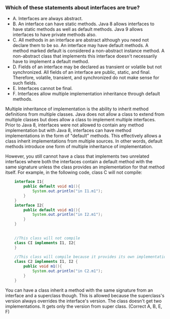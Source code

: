 ### Which of these statements about interfaces are true?

* A. Interfaces are always abstract.
* B. An interface can have static methods.
    Java 8 allows interfaces to have static methods as well as default methods.
    Java 9 allows interfaces to have private methods also.
* C. All methods in an interface are abstract although you need not declare them to be so.
    An interface may have default methods. A method marked default
    is considered a non-abstract instance method. A non-abstract class
    that implements this interface doesn't necessarily have to implement a default method.
* D. Fields of an interface may be declared as transient or volatile but not synchronized.
    All fields of an interface are public, static, and final. Therefore,
    volatile, transient, and synchronized do not make sense for such fields.
* E. Interfaces cannot be final.
* F. Interfaces allow multiple implementation inheritance through default methods.

Multiple inheritance of implementation is the ability to inherit
method definitions from multiple classes. Java does not allow a class
to extend from multiple classes but does allow
a class to implement multiple interfaces.
Prior to Java 8, interfaces were not allowed to contain
any method implementation but with Java 8,
interfaces can have method implementations
in the form of "default" methods.
This effectively allows a class inherit implementations from multiple sources.
In other words, default methods introduce one form of multiple inheritance of implementation.

However, you still cannot have a class that implements
two unrelated interfaces where both the interfaces contain
a default method with the same signature unless
the class provides an implementation for that method itself.
For example, in the following code, class C will not compile:
```java
    interface I1{
        public default void m1(){
            System.out.println("in I1.m1");
        }
    }
    interface I2{
        public default void m1(){
            System.out.println("in I2.m1");
        }
    }
    
    
    //This class will not compile
    class CI implements I1, I2{
    }
    
    //This class will compile because it provides its own implementation of m1
    class C2 implements I1, I2 {
        public void m1(){
            System.out.println("in C2.m1");
        }
    }
``` 


You can have a class inherit a method with the same signature from an interface and a superclass though.
This is allowed because the superclass's version always overrides the interface's version.
The class doesn't get two implementations. It gets only the version from super class.
(Correct A, B, E, F)